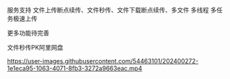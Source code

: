 服务支持 文件上传断点续传、文件秒传、文件下载断点续传、多文件 多线程 多任务极速上传

更多功能待完善

文件秒传PK阿里网盘

https://user-images.githubusercontent.com/54463101/202400272-1e1eca95-1063-4071-8fb3-3272a9663eac.mp4

